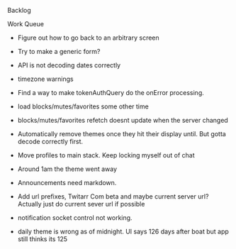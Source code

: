 Backlog

Work Queue
* Figure out how to go back to an arbitrary screen
* Try to make a generic form?
* API is not decoding dates correctly
* timezone warnings
* Find a way to make tokenAuthQuery do the onError processing.
* load blocks/mutes/favorites some other time
* blocks/mutes/favorites refetch doesnt update when the server changed

* Automatically remove themes once they hit their display until. But gotta decode correctly first.
* Move profiles to main stack. Keep locking myself out of chat
* Around 1am the theme went away
* Announcements need markdown.
* Add url prefixes, Twitarr Com beta and maybe current server url? Actually just do current sever url if possible
* notification socket control not working.
* daily theme is wrong as of midnight. UI says 126 days after boat but app still thinks its 125
